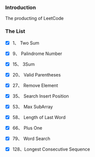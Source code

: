 ### Introduction

The producting of LeetCode

### The List

-   [x] 1、  Two Sum
-   [x] 9、  Palindrome Number
-   [x] 15、 3Sum
-   [x] 20、 Valid Parentheses
-   [x] 27、 Remove Element
-   [x] 35、 Search Insert Position
-   [x] 53、 Max SubArray
-   [x] 58、 Length of Last Word
-   [x] 66、 Plus One
-   [x] 79、 Word Search
-   [x] 128、Longest Consecutive Sequence

